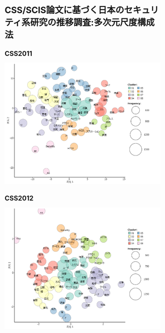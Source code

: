 CSS/SCIS論文に基づく日本のセキュリティ系研究の推移調査:多次元尺度構成法
====
## CSS2011
![MDS](/data/css2011_MDS.png)

## CSS2012
![MDS](/data/css2012_MDS.png)
